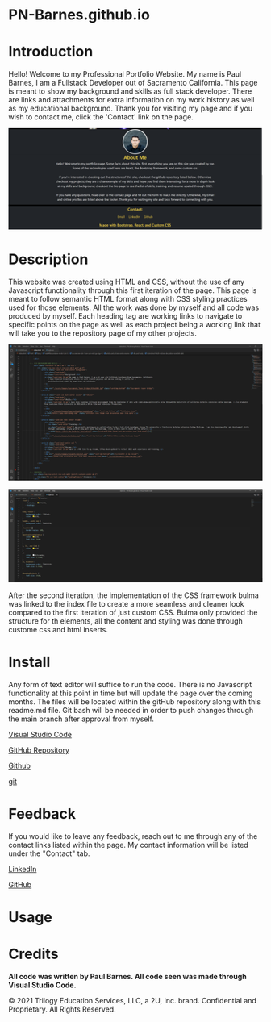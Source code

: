 # PN-Barnes.github.io

# Introduction

Hello! Welcome to my Professional Portfolio Website. My name is Paul Barnes, I am a Fullstack Developer out of Sacramento California. This page is meant to show my background and skills as full stack developer. There are links and attachments for extra information on my work history as well as my educational background. Thank you for visiting my page and if you wish to contact me, click the 'Contact' link on the page.

![Snapshot of deployed Page](./assets/images/deployedApplication.png)

# Description

This website was created using HTML and CSS, without the use of any Javascript functionality through this first iteration of the page. This page is meant to follow semantic HTML format along with CSS styling practices used for those elements. All the work was done by myself and all code was produced by myself. Each heading tag are working links to navigate to specific points on the page as well as each project being a working link that will take you to the repository page of my other projects.

![HTML snapshot](./assets/images/PBIndex.png)

![CSS snapshot](./assets/images/PBcss.png)

After the second iteration, the implementation of the CSS framework bulma was linked to the index file to create a more seamless and cleaner look compared to the first iteration of just custom CSS. Bulma only provided the structure for th elements, all the content and styling was done through custome css and html inserts.

# Install

Any form of text editor will suffice to run the code. There is no Javascript functionality at this point in time but will update the page over the coming months. The files will be located within the gitHub repository along with this readme.md file. Git bash will be needed in order to push changes through the main branch after approval from myself.

[Visual Studio Code](https://code.visualstudio.com/)

[GitHub Repository](https://github.com/PN-Barnes/PN-Barnes.github.io)

[Github](https://github.com/)

[git](https://git-scm.com/downloads)

# Feedback

If you would like to leave any feedback, reach out to me through any of the contact links listed within the page. My contact information will be listed under the "Contact" tab.

[LinkedIn](https://www.linkedin.com/feed/)

[GitHub](https://github.com/PN-Barnes)

# Usage

# Credits

**All code was written by Paul Barnes. All code seen was made through Visual Studio Code.**

© 2021 Trilogy Education Services, LLC, a 2U, Inc. brand. Confidential and Proprietary. All Rights Reserved.
